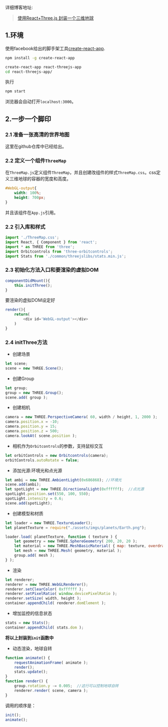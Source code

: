 详细博客地址:
> [使用React+Three.js 封装一个三维地球](https://zrysmt.github.io/2017/09/23/%E4%BD%BF%E7%94%A8React+Three.js%E5%B0%81%E8%A3%85%E4%B8%80%E4%B8%AA%E4%B8%89%E7%BB%B4%E5%9C%B0%E7%90%83/)

## 1.环境
使用facebook给出的脚手架工具[create-react-app](https://github.com/facebookincubator/create-react-app).

```bash
npm install -g create-react-app

create-react-app react-threejs-app
cd react-threejs-app/
```
执行
```bash
npm start
```
浏览器会自动打开`localhost:3000`。

## 2.一步一个脚印
### 2.1 准备一张高清的世界地图
这里在github仓库中已经给出。
### 2.2 定义一个组件`ThreeMap`
在`ThreeMap.js`定义组件`ThreeMap`，并且创建改组件的样式`ThreeMap.css`。css定义三维地球的容器的宽度和高度。
```css
#WebGL-output{
    width: 100%;
    height: 700px;
}
```
并且该组件在`App.js`引用。
### 2.2 引入库和样式
```js
import './ThreeMap.css';
import React, { Component } from 'react';
import * as THREE from 'three';
import Orbitcontrols from 'three-orbitcontrols';
import Stats from './common/threejslibs/stats.min.js';
```
### 2.3 初始化方法入口和要渲染的虚拟DOM
```js
componentDidMount(){
    this.initThree();
}
```
要渲染的虚拟DOM设定好
```js
render(){
    return(
        <div id='WebGL-output'></div>
    )
}
```
### 2.4 initThree方法
- 创建场景

```js
let scene;
scene = new THREE.Scene();
```
- 创建Group

```js
let group;
group = new THREE.Group();
scene.add( group );
```
- 创建相机

```js
camera = new THREE.PerspectiveCamera( 60, width / height, 1, 2000 );
camera.position.x = -10;
camera.position.y = 15;
camera.position.z = 500;
camera.lookAt( scene.position );
```
- 相机作为`Orbitcontrols`的参数，支持鼠标交互

```js
let orbitControls = new Orbitcontrols(camera);
orbitControls.autoRotate = false;
```
- 添加光源:环境光和点光源

```js
let ambi = new THREE.AmbientLight(0x686868); //环境光
scene.add(ambi);
let spotLight = new THREE.DirectionalLight(0xffffff);  //点光源
spotLight.position.set(550, 100, 550);  
spotLight.intensity = 0.6;
scene.add(spotLight);
```
- 创建模型和材质

```js
let loader = new THREE.TextureLoader();
let planetTexture = require("./assets/imgs/planets/Earth.png");

loader.load( planetTexture, function ( texture ) {
    let geometry = new THREE.SphereGeometry( 200, 20, 20 );
    let material = new THREE.MeshBasicMaterial( { map: texture, overdraw: 0.5 } );
    let mesh = new THREE.Mesh( geometry, material );
    group.add( mesh );
} );
```
- 渲染

```js
let renderer;
renderer = new THREE.WebGLRenderer();
renderer.setClearColor( 0xffffff );
renderer.setPixelRatio( window.devicePixelRatio );
renderer.setSize( width, height );
container.appendChild( renderer.domElement );
```
- 增加监控的信息状态

```js
stats = new Stats();
container.appendChild( stats.dom );
```
**将以上封装到`init`函数中**
- 动态渲染，地球自转

```js
function animate() {
    requestAnimationFrame( animate );
    render();
    stats.update();
}
function render() {
    group.rotation.y -= 0.005;  //这行可以控制地球自转
    renderer.render( scene, camera );
}
```
调用的顺序是：
```js
init();
animate();

